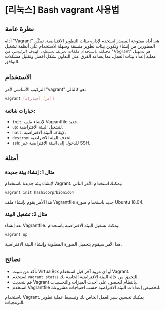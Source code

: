 # [리눅스] Bash vagrant 사용법

## نظرة عامة
أداة "Vagrant" هي أداة مفتوحة المصدر تُستخدم لإدارة بيئات التطوير الافتراضية. تمكّن المطورين من إنشاء وتكوين بيئات تطوير متسقة وسهلة الاستخدام على أنظمة تشغيل مختلفة باستخدام ملفات تعريف بسيطة. الهدف الرئيسي من "Vagrant" هو تسهيل عملية إعداد بيئات العمل، مما يساعد الفرق على التعاون بشكل أفضل وتقليل مشكلات التوافق.

## الاستخدام
التركيب الأساسي لأمر "vagrant" هو كالتالي:

```bash
vagrant [خيارات] [أمر]
```

### خيارات شائعة:
- `init`: لإنشاء ملف Vagrantfile جديد.
- `up`: لتشغيل البيئة الافتراضية.
- `halt`: لإيقاف البيئة الافتراضية.
- `destroy`: لحذف البيئة الافتراضية.
- `ssh`: للدخول إلى البيئة الافتراضية عبر SSH.

## أمثلة
### مثال 1: إنشاء بيئة جديدة
لإنشاء بيئة جديدة باستخدام Vagrant، يمكنك استخدام الأمر التالي:

```bash
vagrant init hashicorp/bionic64
```

هذا الأمر يقوم بإنشاء ملف Vagrantfile جديد باستخدام صورة Ubuntu 18.04.

### مثال 2: تشغيل البيئة
بعد إنشاء Vagrantfile، يمكنك تشغيل البيئة الافتراضية باستخدام:

```bash
vagrant up
```

هذا الأمر سيقوم بتحميل الصورة المطلوبة وإنشاء البيئة الافتراضية.

## نصائح
- تأكد من تثبيت VirtualBox أو أي مزود آخر قبل استخدام Vagrant.
- استخدم `vagrant status` للتحقق من حالة البيئة الافتراضية الخاصة بك.
- قم بتحديث Vagrant بانتظام للحصول على أحدث الميزات والتحسينات.
- استخدم Vagrantfile لتخصيص إعدادات البيئة الافتراضية حسب احتياجات مشروعك. 

باستخدام Vagrant، يمكنك تحسين سير العمل الخاص بك وتبسيط عملية تطوير البرمجيات.